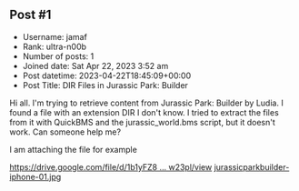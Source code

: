 ## Post #1
- Username: jamaf
- Rank: ultra-n00b
- Number of posts: 1
- Joined date: Sat Apr 22, 2023 3:52 am
- Post datetime: 2023-04-22T18:45:09+00:00
- Post Title: DIR Files in Jurassic Park: Builder

Hi all. I'm trying to retrieve content from Jurassic Park: Builder by Ludia. I found a file with an extension DIR I don't know. I tried to extract the files from it with QuickBMS and the jurassic_world.bms script, but it doesn't work. Can someone help me?

I am attaching the file for example

[https://drive.google.com/file/d/1b1yFZ8 ... w23pl/view](https://drive.google.com/file/d/1b1yFZ8Cq6r6RSqFnrYO0jxpBltzw23pl/view)
[jurassicparkbuilder-iphone-01.jpg](https://xentaxbackup.github.io/file/23704_jurassicparkbuilder-iphone-01.jpg)

